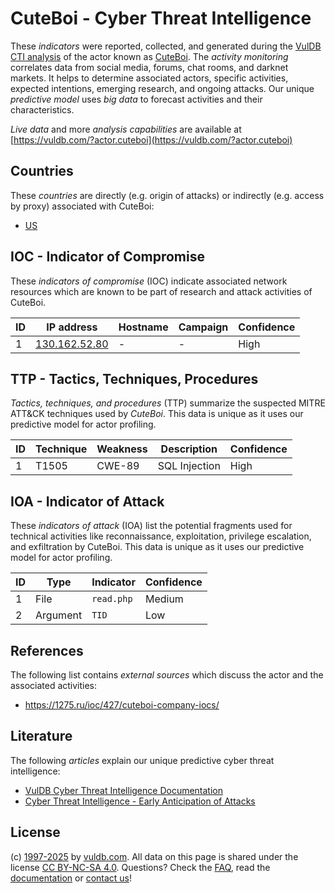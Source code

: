 # CuteBoi - Cyber Threat Intelligence

These _indicators_ were reported, collected, and generated during the [VulDB CTI analysis](https://vuldb.com/?kb.cti) of the actor known as [CuteBoi](https://vuldb.com/?actor.cuteboi). The _activity monitoring_ correlates data from social media, forums, chat rooms, and darknet markets. It helps to determine associated actors, specific activities, expected intentions, emerging research, and ongoing attacks. Our unique _predictive model_ uses _big data_ to forecast activities and their characteristics.

_Live data_ and more _analysis capabilities_ are available at [https://vuldb.com/?actor.cuteboi](https://vuldb.com/?actor.cuteboi)

## Countries

These _countries_ are directly (e.g. origin of attacks) or indirectly (e.g. access by proxy) associated with CuteBoi:

* [US](https://vuldb.com/?country.us)

## IOC - Indicator of Compromise

These _indicators of compromise_ (IOC) indicate associated network resources which are known to be part of research and attack activities of CuteBoi.

ID | IP address | Hostname | Campaign | Confidence
-- | ---------- | -------- | -------- | ----------
1 | [130.162.52.80](https://vuldb.com/?ip.130.162.52.80) | - | - | High

## TTP - Tactics, Techniques, Procedures

_Tactics, techniques, and procedures_ (TTP) summarize the suspected MITRE ATT&CK techniques used by _CuteBoi_. This data is unique as it uses our predictive model for actor profiling.

ID | Technique | Weakness | Description | Confidence
-- | --------- | -------- | ----------- | ----------
1 | T1505 | CWE-89 | SQL Injection | High

## IOA - Indicator of Attack

These _indicators of attack_ (IOA) list the potential fragments used for technical activities like reconnaissance, exploitation, privilege escalation, and exfiltration by CuteBoi. This data is unique as it uses our predictive model for actor profiling.

ID | Type | Indicator | Confidence
-- | ---- | --------- | ----------
1 | File | `read.php` | Medium
2 | Argument | `TID` | Low

## References

The following list contains _external sources_ which discuss the actor and the associated activities:

* https://1275.ru/ioc/427/cuteboi-company-iocs/

## Literature

The following _articles_ explain our unique predictive cyber threat intelligence:

* [VulDB Cyber Threat Intelligence Documentation](https://vuldb.com/?kb.cti)
* [Cyber Threat Intelligence - Early Anticipation of Attacks](https://www.scip.ch/en/?labs.20201022)

## License

(c) [1997-2025](https://vuldb.com/?kb.changelog) by [vuldb.com](https://vuldb.com/?kb.about). All data on this page is shared under the license [CC BY-NC-SA 4.0](https://creativecommons.org/licenses/by-nc-sa/4.0/). Questions? Check the [FAQ](https://vuldb.com/?kb.faq), read the [documentation](https://vuldb.com/?kb) or [contact us](https://vuldb.com/?contact)!
